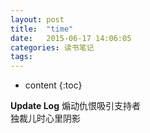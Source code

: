 ```yaml
---
layout: post
title:  "time"
date:   2015-06-17 14:06:05
categories: 读书笔记
tags:  
---
```


* content
{:toc}

**Update Log**
煽动仇恨吸引支持者  
独裁儿时心里阴影  
